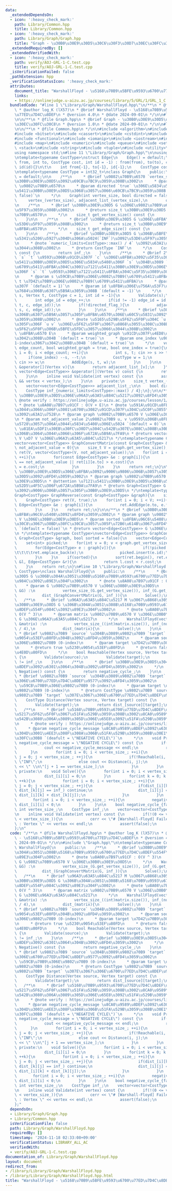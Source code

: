 ```yaml
---
data:
  _extendedDependsOn:
  - icon: ':heavy_check_mark:'
    path: Library/Common.hpp
    title: Library/Common.hpp
  - icon: ':heavy_check_mark:'
    path: Library/Graph/Graph.hpp
    title: "Graph - \u30B0\u30E9\u30D5\u30C6\u30F3\u30D7\u30EC\u30FC\u30C8"
  _extendedRequiredBy: []
  _extendedVerifiedWith:
  - icon: ':heavy_check_mark:'
    path: verify/AOJ-GRL-1-C.test.cpp
    title: verify/AOJ-GRL-1-C.test.cpp
  _isVerificationFailed: false
  _pathExtension: hpp
  _verificationStatusIcon: ':heavy_check_mark:'
  attributes:
    document_title: "WarshallFloyd - \u5168\u70B9\u5BFE\u9593\u6700\u77ED\u7D4C\u8DEF"
    links:
    - https://onlinejudge.u-aizu.ac.jp/courses/library/5/GRL/1/GRL_1_C
  bundledCode: "#line 1 \"Library/Graph/WarshallFloyd.hpp\"\n/**\n * @file WarshallFloyd.hpp\n\
    \ * @author log_K (lX57)\n * @brief WarshallFloyd - \u5168\u70B9\u5BFE\u9593\u6700\
    \u77ED\u7D4C\u8DEF\n * @version 4.0\n * @date 2024-09-01\n */\n\n#line 2 \"Library/Graph/Graph.hpp\"\
    \n\n/**\n * @file Graph.hpp\n * @brief Graph - \u30B0\u30E9\u30D5\u30C6\u30F3\u30D7\
    \u30EC\u30FC\u30C8\n * @version 1.0\n * @date 2024-09-01\n */\n\n#line 2 \"Library/Common.hpp\"\
    \n\n/**\n * @file Common.hpp\n */\n\n#include <algorithm>\n#include <array>\n\
    #include <bitset>\n#include <cassert>\n#include <cstdint>\n#include <deque>\n\
    #include <functional>\n#include <iomanip>\n#include <iostream>\n#include <limits>\n\
    #include <map>\n#include <numeric>\n#include <queue>\n#include <set>\n#include\
    \ <stack>\n#include <string>\n#include <tuple>\n#include <utility>\n#include <vector>\n\
    using namespace std;\n#line 11 \"Library/Graph/Graph.hpp\"\n\nusing Vertex = int;\n\
    \ntemplate<typename CostType>\nstruct Edge{\n    Edge() = default;\n    Edge(int\
    \ from, int to, CostType cost, int id = -1) : from(from), to(to), cost(cost),\
    \ id(id){}\n\t\n    int from{-1}, to{-1}, id{-1};\n    CostType cost{1};\n};\n\
    \ntemplate<typename CostType = int32_t>\nclass Graph{\n    public:\n    Graph()\
    \ = default;\n\n    /**\n     * @brief \u9802\u70B9\u6570 `vertex_size` \u306E\
    \u30B0\u30E9\u30D5\u3092\u69CB\u7BC9\u3059\u308B\u3002\n     * @param vertex_size\
    \ \u9802\u70B9\u6570\n     * @param directed `true` \u306E\u5834\u5408\u3001\u6709\
    \u5411\u30B0\u30E9\u30D5\u3068\u3057\u3066\u69CB\u7BC9\u3059\u308B `(default =\
    \ false)`\n     */\n    Graph(int vertex_size, bool directed = false) : \n   \
    \     vertex_(vertex_size), adjacent_list_(vertex_size),\n        directed_flag_(directed){}\n\
    \n    /**\n     * @brief \u30B0\u30E9\u30D5 G \u306E\u9802\u70B9\u6570\u3092\u53D6\
    \u5F97\u3059\u308B\u3002\n     * @return size_t \u30B0\u30E9\u30D5 G \u306E\u9802\
    \u70B9\u6570\n     */\n    size_t get_vertex_size() const {\n        return vertex_;\n\
    \    }\n\n    /**\n     * @brief \u30B0\u30E9\u30D5 G \u306E\u8FBA\u6570\u3092\
    \u53D6\u5F97\u3059\u308B\u3002\n     * @return size_t \u30B0\u30E9\u30D5 G \u306E\
    \u8FBA\u6570\n     */\n    size_t get_edge_size() const {\n        return edge_;\n\
    \    }\n\n    /**\n     * @brief \u30B0\u30E9\u30D5 G \u306B\u5BFE\u3059\u308B\
    \u5341\u5206\u5927\u304D\u306A\u5024(`INF`)\u3092\u53D6\u5F97\u3059\u308B\u3002\
    \n     * @note `numeric_limits<CostType>::max() / 4` \u3092\u63A1\u7528\u3057\u3066\
    \u3044\u308B\u3002\n     * @return CostType `INF`\n     */\n    CostType get_inf()\
    \ const {\n        return inf_;\n    }\n\n    /**\n     * @brief 2\u9802\u70B9\
    \ `s` `t` \u9593\u306B\u91CD\u307F `c` \u306E\u8FBA\u3092\u5F35\u308B\u3002\u6709\
    \u5411\u30B0\u30E9\u30D5\u306E\u5834\u5408\u306F `s` \u304B\u3089 `t` \u3078\u306E\
    \u6709\u5411\u8FBA\u304C\u3001\u7121\u5411\u30B0\u30E9\u30D5\u306E\u5834\u5408\
    \u306F `s` `t` \u9593\u306E\u7121\u5411\u8FBA\u304C\u5F35\u3089\u308C\u308B\u3002\
    \n     * @param s \u59CB\u70B9\u306E\u9802\u70B9(\u6709\u5411\u8FBA)\n     * @param\
    \ t \u7D42\u70B9\u306E\u9802\u70B9(\u6709\u5411\u8FBA)\n     * @param c \u91CD\
    \u307F `(default = 1)`\n     * @param id \u8FBA\u306E\u756A\u53F7\u3092\u660E\u793A\
    \u7684\u306B\u6307\u5B9A\u3059\u308B `(default = -1)`\n     */\n    void AddEdge(Vertex\
    \ s, Vertex t, CostType c = 1, int id = -1){\n        Validate(s);\n        Validate(t);\n\
    \        int edge_id = edge_++;\n        if(id != -1) edge_id = id;\n        adjacent_list_[s].push_back(Edge(s,\
    \ t, c, edge_id));\n        if(!directed_flag_){\n            adjacent_list_[t].push_back(Edge(t,\
    \ s, c, edge_id));\n        }\n    }\n\n    /**\n     * @brief \u30B0\u30E9\u30D5\
    \u306B\u6307\u5B9A\u3057\u305F\u8FBA\u6570\u306E\u60C5\u5831\u3092\u5165\u529B\
    \u3059\u308B\u3002\n     * @note \u5165\u529B\u5F62\u5F0F\u304C `u v w` \u307E\
    \u305F\u306F `u v` \u306E\u5F62\u5F0F\u3067\u8868\u3055\u308C\u308B\u5165\u529B\
    \u5F62\u5F0F\u306B\u5BFE\u5FDC\u3057\u3066\u3044\u308B\u3002\n     * @param edge_count\
    \ \u8FBA\u6570 E\n     * @param weighted_graph \u91CD\u307F\u4ED8\u304D\u8FBA\u3067\
    \u3042\u308B\u304B `(default = true)`\n     * @param one_index \u9802\u70B9\u304C\
    1-index\u3067\u3042\u308B\u304B `(default = true)`\n     */\n    void InputGraph(int\
    \ edge_count, bool weighted_graph = true, bool one_index = true){\n        for(int\
    \ i = 0; i < edge_count; ++i){\n            int s, t; cin >> s >> t;\n       \
    \     if(one_index) --s, --t;\n            CostType w = 1;\n            if(weighted_graph)\
    \ cin >> w;\n            AddEdge(s, t, w);\n        }\n    }\n\n    vector<Edge<CostType>>\
    \ &operator[](Vertex v){\n        return adjacent_list_[v];\n    }\n\n    const\
    \ vector<Edge<CostType>> &operator[](Vertex v) const {\n        return adjacent_list_[v];\n\
    \    }\n\n    inline void Validate(int vertex) const {\n        assert(0 <= vertex\
    \ && vertex < vertex_);\n    }\n\n    private:\n    size_t vertex_{0}, edge_{0};\n\
    \    vector<vector<Edge<CostType>>> adjacent_list_;\n\n    bool directed_flag_;\n\
    \    CostType inf_{numeric_limits<CostType>::max() / 4};\n};\n\n/**\n * @brief\
    \ \u30B0\u30E9\u30D5\u306E\u96A3\u63A5\u884C\u5217\u3092\u8FD4\u3059\u3002\n *\
    \ @note verify : https://onlinejudge.u-aizu.ac.jp/courses/lesson/1/ALDS1/11/ALDS1_11_A\n\
    \ * @note \u8A08\u7B97\u91CF : O(V + E)\n * @note \u591A\u91CD\u8FBA\u306B\u3064\
    \u3044\u3066\u306F\u3001\u6700\u3082\u91CD\u307F\u304C\u5C0F\u3055\u3044\u8FBA\
    \u3092\u63A1\u7528\n * @param graph \u9802\u70B9\u6570 V \u306E\u30B0\u30E9\u30D5\
    \n * @param not_adjacent_value 2\u9802\u70B9 u, v \u9593\u306B\u8FBA\u304C\u5B58\
    \u5728\u3057\u306A\u3044\u5834\u5408\u306E\u5024 `(default = 0)`\n * @attention\
    \ \u81EA\u5DF1\u30EB\u30FC\u30D7\u304C\u542B\u307E\u308C\u308B\u30B0\u30E9\u30D5\
    \u306B\u3064\u3044\u3066\u306F\u672A\u5B9A\u7FA9\n * @return vector<vector<CostType>>\
    \ V \xD7 V \u306E\u96A3\u63A5\u884C\u5217\n */\ntemplate<typename CostType>\n\
    vector<vector<CostType>> GraphConvertMatrix(const Graph<CostType> &graph, CostType\
    \ not_adjacent_value = 0){\n    size_t V = graph.get_vertex_size();\n    vector<vector<CostType>>\
    \ ret(V, vector<CostType>(V, not_adjacent_value));\n    for(int i = 0; i < V;\
    \ ++i){\n        for(const Edge<CostType> &e : graph[i]){\n            if(ret[i][e.to]\
    \ == not_adjacent_value || ret[i][e.to] > e.cost){\n                ret[i][e.to]\
    \ = e.cost;\n            }\n        }\n    }\n    return ret;\n}\n\n/**\n * @brief\
    \ \u30B0\u30E9\u30D5\u306E\u8FBA\u3092\u9006\u9806\u306B\u3057\u305F\u30B0\u30E9\
    \u30D5\u3092\u8FD4\u3059\u3002\n * @param graph \u9802\u70B9\u6570 V \u306E\u30B0\
    \u30E9\u30D5\n * @attention \u7121\u5411\u30B0\u30E9\u30D5\u306B\u5BFE\u3059\u308B\
    \u52D5\u4F5C\u306F\u672A\u5B9A\u7FA9\n * @return Graph<CostType> G \u306E\u8FBA\
    \u3092\u9006\u306B\u3057\u305F\u30B0\u30E9\u30D5\n */\ntemplate<typename CostType>\n\
    Graph<CostType> GraphReverse(const Graph<CostType> &graph){\n    size_t V = graph.get_vertex_size();\n\
    \    Graph<CostType> ret(V, true);\n    for(int i = 0; i < V; ++i){\n        for(const\
    \ Edge<CostType> &e : graph[i]){\n            ret.AddEdge(e.to, e.from, e.cost);\n\
    \        }\n    }\n    return ret;\n}\n\n/**\n * @brief \u30B0\u30E9\u30D5\u306E\
    \u8FBA\u96C6\u5408\u3092\u8FD4\u3059\u3002\n * @param graph \u9802\u70B9\u6570\
    \ V \u306E\u30B0\u30E9\u30D5\n * @param sorted \u8FBA\u96C6\u5408\u3092\u30B3\u30B9\
    \u30C8\u3067\u30BD\u30FC\u30C8\u3057\u305F\u72B6\u614B\u3067\u8FD4\u3059\u304B\
    \ `(default = false)`\n * @return vector<Edge<CostType>> G \u306E\u8FBA\u96C6\u5408\
    \n */\ntemplate<typename CostType>\nvector<Edge<CostType>> GraphConvertEdgeSet(const\
    \ Graph<CostType> &graph, bool sorted = false){\n    vector<Edge<CostType>> ret;\n\
    \    set<int> picked;\n    for(int v = 0; v < graph.get_vertex_size(); ++v){\n\
    \        for(Edge<CostType> e : graph[v]){\n            if(!picked.contains(e.id)){\n\
    \t\t\t\tret.emplace_back(e);\n                picked.insert(e.id);\n\t\t\t}\n\
    \        }\n    }\n    if(sorted){\n        sort(ret.begin(), ret.end(), [&](Edge<CostType>\
    \ &l, Edge<CostType> &r){\n            return l.cost < r.cost;\n        });\n\
    \    }\n    return ret;\n}\n#line 10 \"Library/Graph/WarshallFloyd.hpp\"\n\ntemplate<typename\
    \ CostType>\nclass WarshallFloyd{\n    public:\n    /**\n     * @brief \u30B0\u30E9\
    \u30D5 G \u306B\u304A\u3051\u308B\u5168\u70B9\u9593\u6700\u77ED\u7D4C\u8DEF\u554F\
    \u984C\u3092\u89E3\u304F\u3002\n     * @note \u8A08\u7B97\u91CF : O(V ^ 3)\n \
    \    * @param G \u9802\u70B9\u6570 V \u306E\u30B0\u30E9\u30D5\n     */\n    WarshallFloyd(Graph<CostType>\
    \ &G) :\n            vertex_size_(G.get_vertex_size()), inf_(G.get_inf()),\n \
    \           dist_(GraphConvertMatrix(G, inf_)){\n        Solve();\n    }\n\n \
    \   /**\n     * @brief \u96A3\u63A5\u884C\u5217 M \u3067\u8868\u3055\u308C\u308B\
    \u30B0\u30E9\u30D5 G \u306B\u304A\u3051\u308B\u5168\u70B9\u9593\u6700\u77ED\u7D4C\
    \u8DEF\u554F\u984C\u3092\u89E3\u304F\u3002\n     * @note \u8A08\u7B97\u91CF :\
    \ O(V ^ 3)\n     * @param matrix \u9802\u70B9\u6570 V \u306E\u30B0\u30E9\u30D5\
    \ G \u306E\u96A3\u63A5\u884C\u5217\n     */\n    WarshallFloyd(vector<vector<CostType>>\
    \ &matrix) :\n            vertex_size_((int)matrix.size()), inf_(numeric_limits<CostType>::max()\
    \ / 4),\n            dist_(matrix){\n        Solve();\n    }\n\n    /**\n    \
    \ * @brief \u9802\u70B9 `source` \u304B\u3089\u9802\u70B9 `target` \u306B\u5230\
    \u9054\u53EF\u80FD\u304B\u3092\u8FD4\u3059\u3002\n     * @param source \u59CB\u70B9\
    \u306E\u9802\u70B9 (0-index)\n     * @param target \u7D42\u70B9\u306E\u9802\u70B9\
    \n     * @return true \u5230\u9054\u53EF\u80FD\n     * @return false \u5230\u9054\
    \u4E0D\u80FD\n     */\n    bool Reachable(Vertex source, Vertex target) const\
    \ {\n        Validate(source);\n        Validate(target);\n        return dist_[source][target]\
    \ != inf_;\n    }\n\n    /**\n     * @brief \u30B0\u30E9\u30D5\u304C\u8CA0\u9589\
    \u8DEF\u3092\u6301\u3064\u304B\u3092\u8FD4\u3059\u3002\n     */\n    inline bool\
    \ Negative() const {\n        return negative_cycle_;\n    }\n\n    /**\n    \
    \ * @brief \u9802\u70B9 `source` \u304B\u3089\u9802\u70B9 `target` \u307E\u3067\
    \u306E\u6700\u77ED\u7D4C\u8DEF\u9577\u3092\u8FD4\u3059\u3002\n     * @param source\
    \ \u59CB\u70B9\u306E\u9802\u70B9 (0-index)\n     * @param target \u7D42\u70B9\u306E\
    \u9802\u70B9 (0-index)\n     * @return CostType \u9802\u70B9 `source` \u304B\u3089\
    \u9802\u70B9 `target` \u307E\u3067\u306E\u6700\u77ED\u7D4C\u8DEF\u9577\n     */\n\
    \    CostType Distance(Vertex source, Vertex target) const {\n        Validate(source);\n\
    \        Validate(target);\n        return dist_[source][target];\n    }\n\n \
    \   /**\n     * @brief \u5168\u70B9\u9593\u6700\u77ED\u7D4C\u8DEF\u9577\u3092\u884C\
    \u5217\u5F62\u5F0F\u3067\u51FA\u529B\u3059\u308B\u3002\u8CA0\u9589\u8DEF\u3092\
    \u542B\u3080\u306A\u3089\u305D\u306E\u65E8\u3092\u51FA\u529B\u3059\u308B\u3002\
    \n     * @note verify : https://onlinejudge.u-aizu.ac.jp/courses/library/5/GRL/1/GRL_1_C\n\
    \     * @param negative_cycle_message \u8CA0\u9589\u8DEF\u3092\u6301\u3064\u3068\
    \u304D\u3001\u4EE3\u308F\u308A\u306B\u51FA\u529B\u3059\u308B\u30E1\u30C3\u30BB\
    \u30FC\u30B8 `(deafult = \"NEGATIVE CYCLE\")`\n     */\n    void Print(string\
    \ negative_cycle_message = \"NEGATIVE CYCLE\") const {\n        if(Negative()){\n\
    \            cout << negative_cycle_message << endl;\n            return;\n  \
    \      }\n        for(int i = 0; i < vertex_size_; ++i){\n            for(int\
    \ j = 0; j < vertex_size_; ++j){\n                if(!Reachable(i, j)) cout <<\
    \ \"INF\";\n                else cout << Distance(i, j);\n                cout\
    \ << \" \\n\"[j + 1 == vertex_size_];\n            }\n        }\n    }\n\n   \
    \ private:\n    void Solve(){\n        for(int i = 0; i < vertex_size_; ++i){\n\
    \            dist_[i][i] = 0;\n        }\n        for(int k = 0; k < vertex_size_;\
    \ ++k){\n            for(int i = 0; i < vertex_size_; ++i){\n                for(int\
    \ j = 0; j < vertex_size_; ++j){\n                    if(dist_[i][k] == inf_ ||\
    \ dist_[k][j] == inf_) continue;\n                    dist_[i][j] = min(dist_[i][j],\
    \ dist_[i][k] + dist_[k][j]);\n                }\n            }\n        }\n \
    \       for(int i = 0; i < vertex_size_; ++i){\n            negative_cycle_ |=\
    \ dist_[i][i] < 0;\n        }\n    }\n\n    bool negative_cycle_{false};\n   \
    \ int vertex_size_;\n    CostType inf_;\n    vector<vector<CostType>> dist_{};\n\
    \n    inline void Validate(int vertex) const {\n        if(!(0 <= vertex && vertex\
    \ < vertex_size_)){\n            cerr << \"# [Warshall-Floyd] Failed Validate\
    \ : Vertex \" << vertex << endl;\n            assert(false);\n        }\n    }\n\
    };\n"
  code: "/**\n * @file WarshallFloyd.hpp\n * @author log_K (lX57)\n * @brief WarshallFloyd\
    \ - \u5168\u70B9\u5BFE\u9593\u6700\u77ED\u7D4C\u8DEF\n * @version 4.0\n * @date\
    \ 2024-09-01\n */\n\n#include \"Graph.hpp\"\n\ntemplate<typename CostType>\nclass\
    \ WarshallFloyd{\n    public:\n    /**\n     * @brief \u30B0\u30E9\u30D5 G \u306B\
    \u304A\u3051\u308B\u5168\u70B9\u9593\u6700\u77ED\u7D4C\u8DEF\u554F\u984C\u3092\
    \u89E3\u304F\u3002\n     * @note \u8A08\u7B97\u91CF : O(V ^ 3)\n     * @param\
    \ G \u9802\u70B9\u6570 V \u306E\u30B0\u30E9\u30D5\n     */\n    WarshallFloyd(Graph<CostType>\
    \ &G) :\n            vertex_size_(G.get_vertex_size()), inf_(G.get_inf()),\n \
    \           dist_(GraphConvertMatrix(G, inf_)){\n        Solve();\n    }\n\n \
    \   /**\n     * @brief \u96A3\u63A5\u884C\u5217 M \u3067\u8868\u3055\u308C\u308B\
    \u30B0\u30E9\u30D5 G \u306B\u304A\u3051\u308B\u5168\u70B9\u9593\u6700\u77ED\u7D4C\
    \u8DEF\u554F\u984C\u3092\u89E3\u304F\u3002\n     * @note \u8A08\u7B97\u91CF :\
    \ O(V ^ 3)\n     * @param matrix \u9802\u70B9\u6570 V \u306E\u30B0\u30E9\u30D5\
    \ G \u306E\u96A3\u63A5\u884C\u5217\n     */\n    WarshallFloyd(vector<vector<CostType>>\
    \ &matrix) :\n            vertex_size_((int)matrix.size()), inf_(numeric_limits<CostType>::max()\
    \ / 4),\n            dist_(matrix){\n        Solve();\n    }\n\n    /**\n    \
    \ * @brief \u9802\u70B9 `source` \u304B\u3089\u9802\u70B9 `target` \u306B\u5230\
    \u9054\u53EF\u80FD\u304B\u3092\u8FD4\u3059\u3002\n     * @param source \u59CB\u70B9\
    \u306E\u9802\u70B9 (0-index)\n     * @param target \u7D42\u70B9\u306E\u9802\u70B9\
    \n     * @return true \u5230\u9054\u53EF\u80FD\n     * @return false \u5230\u9054\
    \u4E0D\u80FD\n     */\n    bool Reachable(Vertex source, Vertex target) const\
    \ {\n        Validate(source);\n        Validate(target);\n        return dist_[source][target]\
    \ != inf_;\n    }\n\n    /**\n     * @brief \u30B0\u30E9\u30D5\u304C\u8CA0\u9589\
    \u8DEF\u3092\u6301\u3064\u304B\u3092\u8FD4\u3059\u3002\n     */\n    inline bool\
    \ Negative() const {\n        return negative_cycle_;\n    }\n\n    /**\n    \
    \ * @brief \u9802\u70B9 `source` \u304B\u3089\u9802\u70B9 `target` \u307E\u3067\
    \u306E\u6700\u77ED\u7D4C\u8DEF\u9577\u3092\u8FD4\u3059\u3002\n     * @param source\
    \ \u59CB\u70B9\u306E\u9802\u70B9 (0-index)\n     * @param target \u7D42\u70B9\u306E\
    \u9802\u70B9 (0-index)\n     * @return CostType \u9802\u70B9 `source` \u304B\u3089\
    \u9802\u70B9 `target` \u307E\u3067\u306E\u6700\u77ED\u7D4C\u8DEF\u9577\n     */\n\
    \    CostType Distance(Vertex source, Vertex target) const {\n        Validate(source);\n\
    \        Validate(target);\n        return dist_[source][target];\n    }\n\n \
    \   /**\n     * @brief \u5168\u70B9\u9593\u6700\u77ED\u7D4C\u8DEF\u9577\u3092\u884C\
    \u5217\u5F62\u5F0F\u3067\u51FA\u529B\u3059\u308B\u3002\u8CA0\u9589\u8DEF\u3092\
    \u542B\u3080\u306A\u3089\u305D\u306E\u65E8\u3092\u51FA\u529B\u3059\u308B\u3002\
    \n     * @note verify : https://onlinejudge.u-aizu.ac.jp/courses/library/5/GRL/1/GRL_1_C\n\
    \     * @param negative_cycle_message \u8CA0\u9589\u8DEF\u3092\u6301\u3064\u3068\
    \u304D\u3001\u4EE3\u308F\u308A\u306B\u51FA\u529B\u3059\u308B\u30E1\u30C3\u30BB\
    \u30FC\u30B8 `(deafult = \"NEGATIVE CYCLE\")`\n     */\n    void Print(string\
    \ negative_cycle_message = \"NEGATIVE CYCLE\") const {\n        if(Negative()){\n\
    \            cout << negative_cycle_message << endl;\n            return;\n  \
    \      }\n        for(int i = 0; i < vertex_size_; ++i){\n            for(int\
    \ j = 0; j < vertex_size_; ++j){\n                if(!Reachable(i, j)) cout <<\
    \ \"INF\";\n                else cout << Distance(i, j);\n                cout\
    \ << \" \\n\"[j + 1 == vertex_size_];\n            }\n        }\n    }\n\n   \
    \ private:\n    void Solve(){\n        for(int i = 0; i < vertex_size_; ++i){\n\
    \            dist_[i][i] = 0;\n        }\n        for(int k = 0; k < vertex_size_;\
    \ ++k){\n            for(int i = 0; i < vertex_size_; ++i){\n                for(int\
    \ j = 0; j < vertex_size_; ++j){\n                    if(dist_[i][k] == inf_ ||\
    \ dist_[k][j] == inf_) continue;\n                    dist_[i][j] = min(dist_[i][j],\
    \ dist_[i][k] + dist_[k][j]);\n                }\n            }\n        }\n \
    \       for(int i = 0; i < vertex_size_; ++i){\n            negative_cycle_ |=\
    \ dist_[i][i] < 0;\n        }\n    }\n\n    bool negative_cycle_{false};\n   \
    \ int vertex_size_;\n    CostType inf_;\n    vector<vector<CostType>> dist_{};\n\
    \n    inline void Validate(int vertex) const {\n        if(!(0 <= vertex && vertex\
    \ < vertex_size_)){\n            cerr << \"# [Warshall-Floyd] Failed Validate\
    \ : Vertex \" << vertex << endl;\n            assert(false);\n        }\n    }\n\
    };"
  dependsOn:
  - Library/Graph/Graph.hpp
  - Library/Common.hpp
  isVerificationFile: false
  path: Library/Graph/WarshallFloyd.hpp
  requiredBy: []
  timestamp: '2024-11-18 02:33:08+09:00'
  verificationStatus: LIBRARY_ALL_AC
  verifiedWith:
  - verify/AOJ-GRL-1-C.test.cpp
documentation_of: Library/Graph/WarshallFloyd.hpp
layout: document
redirect_from:
- /library/Library/Graph/WarshallFloyd.hpp
- /library/Library/Graph/WarshallFloyd.hpp.html
title: "WarshallFloyd - \u5168\u70B9\u5BFE\u9593\u6700\u77ED\u7D4C\u8DEF"
---
```

